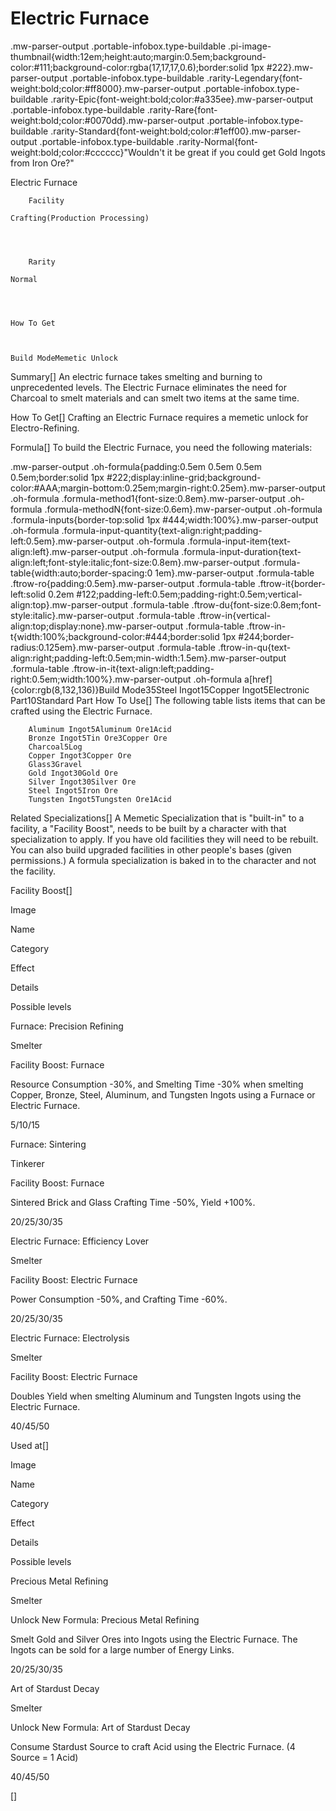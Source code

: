 # Electric Furnace

.mw-parser-output .portable-infobox.type-buildable .pi-image-thumbnail{width:12em;height:auto;margin:0.5em;background-color:#111;background-color:rgba(17,17,17,0.6);border:solid 1px #222}.mw-parser-output .portable-infobox.type-buildable .rarity-Legendary{font-weight:bold;color:#ff8000}.mw-parser-output .portable-infobox.type-buildable .rarity-Epic{font-weight:bold;color:#a335ee}.mw-parser-output .portable-infobox.type-buildable .rarity-Rare{font-weight:bold;color:#0070dd}.mw-parser-output .portable-infobox.type-buildable .rarity-Standard{font-weight:bold;color:#1eff00}.mw-parser-output .portable-infobox.type-buildable .rarity-Normal{font-weight:bold;color:#cccccc}"Wouldn't it be great if you could get Gold Ingots from Iron Ore?"

Electric Furnace


	
		
		
	
	


	

	
		Facility
	
	Crafting(Production Processing)



	
		Rarity
	
	Normal




	How To Get


	
	Build ModeMemetic Unlock




 	 	 	 		 			 		 		 		 	 
Summary[]
An electric furnace takes smelting and burning to unprecedented levels.
The Electric Furnace eliminates the need for Charcoal to smelt materials and can smelt two items at the same time.

How To Get[]
Crafting an Electric Furnace requires a memetic unlock for Electro-Refining.

Formula[]
To build the Electric Furnace, you need the following materials:

.mw-parser-output .oh-formula{padding:0.5em 0.5em 0.5em 0.5em;border:solid 1px #222;display:inline-grid;background-color:#AAA;margin-bottom:0.25em;margin-right:0.25em}.mw-parser-output .oh-formula .formula-method1{font-size:0.8em}.mw-parser-output .oh-formula .formula-methodN{font-size:0.6em}.mw-parser-output .oh-formula .formula-inputs{border-top:solid 1px #444;width:100%}.mw-parser-output .oh-formula .formula-input-quantity{text-align:right;padding-left:0.5em}.mw-parser-output .oh-formula .formula-input-item{text-align:left}.mw-parser-output .oh-formula .formula-input-duration{text-align:left;font-style:italic;font-size:0.8em}.mw-parser-output .formula-table{width:auto;border-spacing:0 1em}.mw-parser-output .formula-table .ftrow-ro{padding:0.5em}.mw-parser-output .formula-table .ftrow-it{border-left:solid 0.2em #122;padding-left:0.5em;padding-right:0.5em;vertical-align:top}.mw-parser-output .formula-table .ftrow-du{font-size:0.8em;font-style:italic}.mw-parser-output .formula-table .ftrow-in{vertical-align:top;display:none}.mw-parser-output .formula-table .ftrow-in-t{width:100%;background-color:#444;border:solid 1px #244;border-radius:0.125em}.mw-parser-output .formula-table .ftrow-in-qu{text-align:right;padding-left:0.5em;min-width:1.5em}.mw-parser-output .formula-table .ftrow-in-it{text-align:left;padding-right:0.5em;width:100%}.mw-parser-output .oh-formula a[href]{color:rgb(8,132,136)}Build Mode35Steel Ingot15Copper Ingot5Electronic Part10Standard Part
How To Use[]
The following table lists items that can be crafted using the Electric Furnace.

	
		Aluminum Ingot5Aluminum Ore1Acid
		Bronze Ingot5Tin Ore3Copper Ore
		Charcoal5Log
		Copper Ingot3Copper Ore
		Glass3Gravel
		Gold Ingot30Gold Ore
		Silver Ingot30Silver Ore
		Steel Ingot5Iron Ore
		Tungsten Ingot5Tungsten Ore1Acid
	
Related Specializations[]
A Memetic Specialization  that is "built-in" to a facility, a "Facility Boost", needs to be built by a character with that specialization to apply. If you have old facilities they will need to be rebuilt. You can also build upgraded facilities in other people's bases (given permissions.) A formula specialization is baked in to the character and not the facility.

Facility Boost[]


Image

Name

Category

Effect

Details

Possible levels




Furnace: Precision Refining

Smelter

Facility Boost: Furnace

Resource Consumption -30%, and Smelting Time -30% when smelting Copper, Bronze, Steel, Aluminum, and Tungsten Ingots using a Furnace or Electric Furnace.

5/10/15




Furnace: Sintering

Tinkerer

Facility Boost: Furnace

Sintered Brick and Glass Crafting Time -50%, Yield +100%.

20/25/30/35




Electric Furnace: Efficiency Lover

Smelter

Facility Boost: Electric Furnace

Power Consumption -50%, and Crafting Time -60%.

20/25/30/35




Electric Furnace: Electrolysis

Smelter

Facility Boost: Electric Furnace

Doubles Yield when smelting Aluminum and Tungsten Ingots using the Electric Furnace.

40/45/50


Used at[]


Image

Name

Category

Effect

Details

Possible levels




Precious Metal Refining

Smelter

Unlock New Formula: Precious Metal Refining

Smelt Gold and Silver Ores into Ingots using the Electric Furnace. The Ingots can be sold for a large number of Energy Links.

20/25/30/35




Art of Stardust Decay

Smelter

Unlock New Formula: Art of Stardust Decay

Consume Stardust Source to craft Acid using the Electric Furnace. (4 Source = 1 Acid)

40/45/50




























[]

